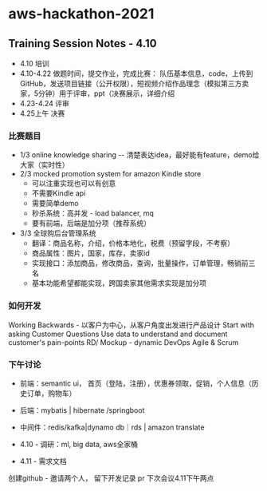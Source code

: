# aws-hackathon-2021

## Training Session Notes - 4.10
 - 4.10 培训
 - 4.10-4.22 做题时间，提交作业，完成比赛： 队伍基本信息，code，上传到GitHub，发送项目链接（公开权限），短视频介绍作品理念（模拟第三方卖家，5分钟）用于评审，ppt（决赛展示，详细介绍
 - 4.23-4.24 评审
 - 4.25上午 决赛

### 比赛题目  
 - 1/3  online knowledge sharing
 -- 清楚表达idea，最好能有feature，demo给大家（实时性）
 - 2/3  mocked promotion system for amazon Kindle store
     - 可以注重实现也可以有创意
     - 不需要Kindle api
     - 需要简单demo
     - 秒杀系统：高并发 - load balancer, mq
     - 要有前端，后端是加分项（推荐系统）
 - 3/3 全球购后台管理系统
     - 翻译：商品名称，介绍，价格本地化，税费（预留字段，不考察）
     - 商品属性：图片，国家，库存，卖家id
     - 实现接口：添加商品，修改商品，查询，批量操作，订单管理，畅销前三名
     - 基本功能希望都能实现，跨国卖家其他需求实现是加分项
### 如何开发
Working Backwards - 以客户为中心，从客户角度出发进行产品设计
Start with asking Customer Questions
Use data to understand and document customer's pain-points
RD/ Mockup - dynamic
DevOps
Agile & Scrum
  
### 下午讨论
   - 前端：semantic ui， 首页（登陆，注册），优惠券领取，促销，个人信息（历史订单，购物车）
   - 后端：mybatis | hibernate /springboot
   - 中间件：redis/kafka|dynamo db｜rds | amazon translate

 - 4.10 - 调研：ml, big data, aws全家桶
 - 4.11 - 需求文档

创建github - 邀请两个人， 留下开发记录
pr
下次会议4.11下午两点







